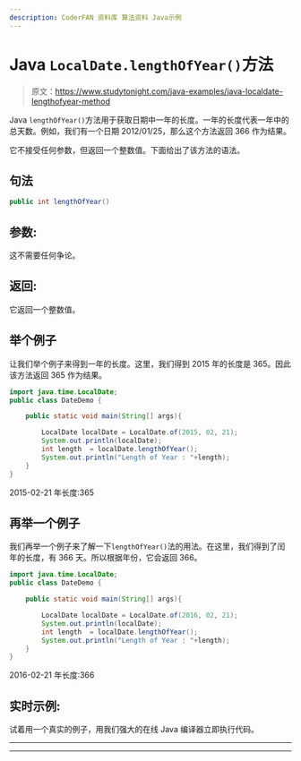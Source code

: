 ```yaml
---
description: CoderFAN 资料库 算法资料 Java示例
---
```


# Java `LocalDate.lengthOfYear()`方法

> 原文：<https://www.studytonight.com/java-examples/java-localdate-lengthofyear-method>

Java `lengthOfYear()`方法用于获取日期中一年的长度。一年的长度代表一年中的总天数。例如，我们有一个日期 2012/01/25，那么这个方法返回 366 作为结果。

它不接受任何参数，但返回一个整数值。下面给出了该方法的语法。

## 句法

```java
public int lengthOfYear()
```

## 参数:

这不需要任何争论。

## 返回:

它返回一个整数值。

## 举个例子

让我们举个例子来得到一年的长度。这里，我们得到 2015 年的长度是 365。因此该方法返回 365 作为结果。

```java
import java.time.LocalDate; 
public class DateDemo {

	public static void main(String[] args){  

		LocalDate localDate = LocalDate.of(2015, 02, 21);
		System.out.println(localDate);
		int length  = localDate.lengthOfYear();
		System.out.println("Length of Year : "+length);
	}
}
```

2015-02-21
年长度:365

## 再举一个例子

我们再举一个例子来了解一下`lengthOfYear()`法的用法。在这里，我们得到了闰年的长度，有 366 天。所以根据年份，它会返回 366。

```java
import java.time.LocalDate; 
public class DateDemo {

	public static void main(String[] args){  

		LocalDate localDate = LocalDate.of(2016, 02, 21);
		System.out.println(localDate);
		int length  = localDate.lengthOfYear();
		System.out.println("Length of Year : "+length);
	}
}
```

2016-02-21
年长度:366

## 实时示例:

试着用一个真实的例子，用我们强大的在线 Java 编译器立即执行代码。

* * *

* * *